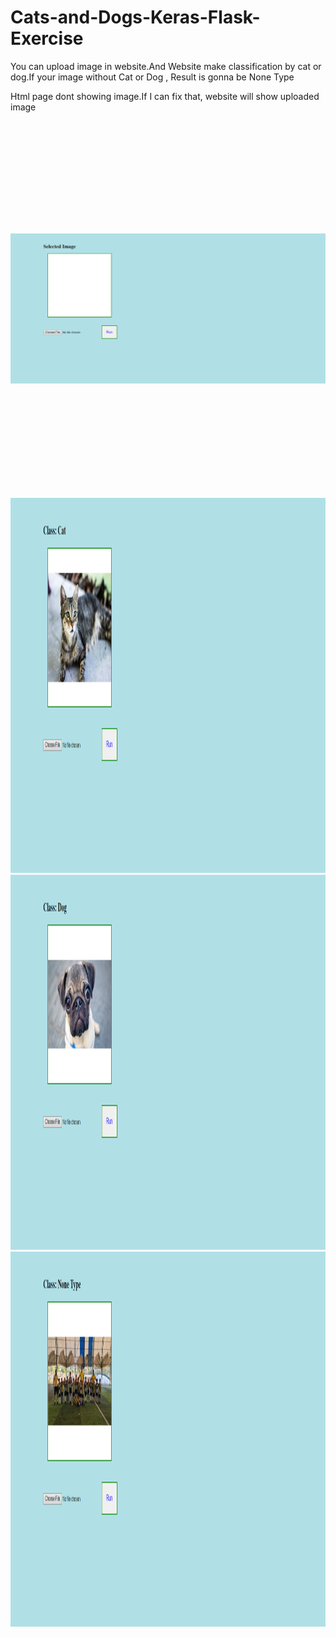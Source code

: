 # Cats-and-Dogs-Keras-Flask-Exercise

You can upload image in website.And Website make classification by cat or dog.If your image without Cat or Dog , Result is gonna be None Type

Html page dont showing image.If I can fix that, website will show uploaded image

<img src="readmeFiles/image.png" height="600" style=" object-fit: contain">
<img src="readmeFiles/imageCat.png" height="600">
<img src="readmeFiles/imageDog.png" height="600">
<img src="readmeFiles/imageNoneType.png" height="600">
